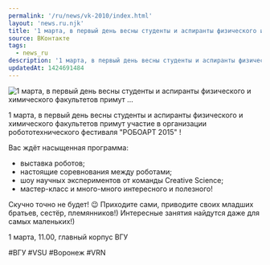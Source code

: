 ```yaml
---
permalink: '/ru/news/vk-2010/index.html'
layout: 'news.ru.njk'
title: '1 марта, в первый день весны студенты и аспиранты физического и химического факультетов примут …'
source: ВКонтакте
tags:
  - news_ru
description: '1 марта, в первый день весны студенты и аспиранты физического и химического факультетов примут …'
updatedAt: 1424691484
---
```

![1 марта, в первый день весны студенты и аспиранты физического и химического факультетов примут …](https://sun9-74.userapi.com/impf/c623217/v623217945/1b52c/NDmrZNPYRAI.jpg?size=821x539&quality=96&proxy=1&sign=dc321cd576fd25d2997281422ddb2ef3&c_uniq_tag=Y7ojmoPLm4l7LJyK97Bf_ZOlvU8px-d4vDL_7eBGtqo&type=album)

1 марта, в первый день весны студенты и аспиранты физического и химического факультетов примут участие в организации робототехнического фестиваля "РОБОАРТ 2015" !

Вас ждёт насыщенная программа:
- выставка роботов;
- настоящие соревнования между роботами;
- шоу научных экспериментов от команды Creative Science;
- мастер-класс и много-много интересного и полезного!

Скучно точно не будет! 😉 Приходите сами, приводите своих младших братьев, сестёр, племянников!) Интересные занятия найдутся даже для самых маленьких!)

1 марта, 11.00, главный корпус ВГУ

#ВГУ #VSU #Воронеж #VRN
